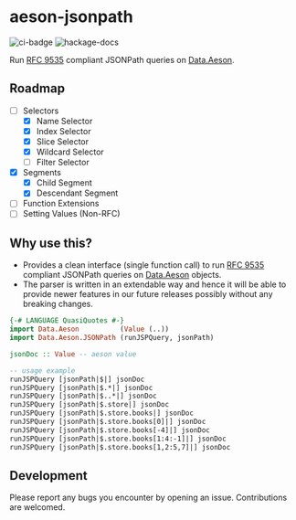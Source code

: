 # aeson-jsonpath

![ci-badge](https://github.com/taimoorzaeem/aeson-jsonpath/actions/workflows/build.yml/badge.svg?event=push) ![hackage-docs](https://img.shields.io/badge/hackage-v0.1.0.0-blue)

Run [RFC 9535](https://www.rfc-editor.org/rfc/rfc9535) compliant JSONPath queries on [Data.Aeson](https://hackage.haskell.org/package/aeson).

## Roadmap

- [ ] Selectors
  - [x] Name Selector
  - [x] Index Selector
  - [x] Slice Selector
  - [x] Wildcard Selector
  - [ ] Filter Selector
- [x] Segments
  - [x] Child Segment
  - [x] Descendant Segment
- [ ] Function Extensions
- [ ] Setting Values (Non-RFC)

## Why use this?

- Provides a clean interface (single function call) to run [RFC 9535](https://www.rfc-editor.org/rfc/rfc9535) compliant JSONPath queries on [Data.Aeson](https://hackage.haskell.org/package/aeson) objects. 
- The parser is written in an extendable way and hence it will be able to provide newer features in our future releases possibly without any breaking changes.

```haskell
{-# LANGUAGE QuasiQuotes #-}
import Data.Aeson          (Value (..))
import Data.Aeson.JSONPath (runJSPQuery, jsonPath)

jsonDoc :: Value -- aeson value

-- usage example
runJSPQuery [jsonPath|$|] jsonDoc
runJSPQuery [jsonPath|$.*|] jsonDoc
runJSPQuery [jsonPath|$..*|] jsonDoc
runJSPQuery [jsonPath|$.store|] jsonDoc
runJSPQuery [jsonPath|$.store.books|] jsonDoc
runJSPQuery [jsonPath|$.store.books[0]|] jsonDoc
runJSPQuery [jsonPath|$.store.books[-4]|] jsonDoc
runJSPQuery [jsonPath|$.store.books[1:4:-1]|] jsonDoc
runJSPQuery [jsonPath|$.store.books[1,2:5,7]|] jsonDoc
```

## Development

Please report any bugs you encounter by opening an issue. Contributions are welcomed.
